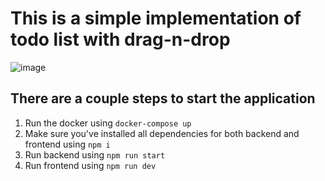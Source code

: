# This is a simple implementation of todo list with drag-n-drop

![image](https://github.com/franmajka/todo-drag-n-drop/assets/63645437/897b0b19-e9c4-48c4-8c5b-208d4776d270)

## There are a couple steps to start the application

1. Run the docker using `docker-compose up`
2. Make sure you've installed all dependencies for both backend and frontend using `npm i`
3. Run backend using `npm run start`
4. Run frontend using `npm run dev`
